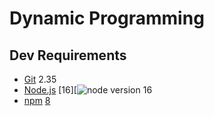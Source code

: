 # Dynamic Programming

## Dev Requirements

- [Git](https://git-scm.com/) 2.35
- [Node.js](https://nodejs.org) [16][![node version 16](https://nodejs.org/dist/latest-v16.x/docs/api/)
- [npm](https://www.npmjs.com/) [8](https://docs.npmjs.com/cli/v8)
